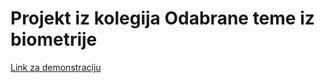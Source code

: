 # Projekt iz kolegija Odabrane teme iz biometrije

[Link za demonstraciju](http://www.hrvoje-milkovic.from.hr/otb)
